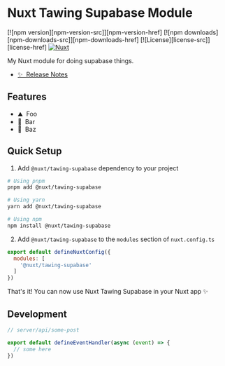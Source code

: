 <!--
Get your module up and running quickly.

Find and replace all on all files (CMD+SHIFT+F):
- Name: My Module
- Package name: my-module
- Description: My new Nuxt module
-->

# Nuxt Tawing Supabase Module

[![npm version][npm-version-src]][npm-version-href]
[![npm downloads][npm-downloads-src]][npm-downloads-href]
[![License][license-src]][license-href]
[![Nuxt][nuxt-src]][nuxt-href]

My Nuxt module for doing supabase things.

- [✨ &nbsp;Release Notes](/CHANGELOG.md)
<!-- - [🏀 Online playground](https://stackblitz.com/github/your-org/my-module?file=playground%2Fapp.vue) -->
<!-- - [📖 &nbsp;Documentation](https://example.com) -->

## Features

<!-- Highlight some of the features your module provide here -->
- ⛰ &nbsp;Foo
- 🚠 &nbsp;Bar
- 🌲 &nbsp;Baz

## Quick Setup

1. Add `@nuxt/tawing-supabase` dependency to your project

```bash
# Using pnpm
pnpm add @nuxt/tawing-supabase

# Using yarn
yarn add @nuxt/tawing-supabase

# Using npm
npm install @nuxt/tawing-supabase
```

2. Add `@nuxt/tawing-supabase` to the `modules` section of `nuxt.config.ts`

```js
export default defineNuxtConfig({
  modules: [
    '@nuxt/tawing-supabase'
  ]
})
```

That's it! You can now use Nuxt Tawing Supabase in your Nuxt app ✨

## Development

```js
// server/api/some-post

export default defineEventHandler(async (event) => {
  // some here
})

```

<!-- Badges -->
<!-- [npm-version-src]: https://img.shields.io/npm/v/my-module/latest.svg?style=flat&colorA=18181B&colorB=28CF8D -->
<!-- [npm-version-href]: https://npmjs.com/package/my-module -->

<!-- [npm-downloads-src]: https://img.shields.io/npm/dm/my-module.svg?style=flat&colorA=18181B&colorB=28CF8D
[npm-downloads-href]: https://npmjs.com/package/my-module -->

<!-- [license-src]: https://img.shields.io/npm/l/my-module.svg?style=flat&colorA=18181B&colorB=28CF8D
[license-href]: https://npmjs.com/package/my-module -->

[nuxt-src]: https://img.shields.io/badge/Nuxt-18181B?logo=nuxt.js
[nuxt-href]: https://nuxt.com

